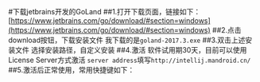 #下载jetbrains开发的GoLand
##1.打开下载页面，链接如下：
[https://www.jetbrains.com/go/download/#section=windows](https://www.jetbrains.com/go/download/#section=windows)
##2.点击download按钮，下载安装文件
我下载的是`goland-2017.3.exe`
##3.双击上述安装文件
选择安装路径，自定义安装
##4.激活
软件试用期30天，目前可以使用License Server方式激活
`server address`填写`http://intellij.mandroid.cn/`
##5.激活后正常使用，常用快捷键如下：
